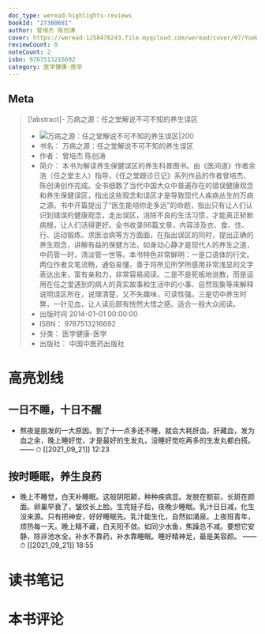 ```yaml
---
doc_type: weread-highlights-reviews
bookId: "27360681"
author: 曾培杰 陈创涛
cover: https://weread-1258476243.file.myqcloud.com/weread/cover/67/YueWen_27360681/t7_YueWen_27360681.jpg
reviewCount: 0
noteCount: 2
isbn: 9787513216692
category: 医学健康-医学
---
```

## Meta
> [!abstract]- 万病之源：任之堂解说不可不知的养生误区
> - ![ 万病之源：任之堂解说不可不知的养生误区|200](https://weread-1258476243.file.myqcloud.com/weread/cover/67/YueWen_27360681/t7_YueWen_27360681.jpg)
> - 书名： 万病之源：任之堂解说不可不知的养生误区
> - 作者： 曾培杰 陈创涛
> - 简介： 本书为解读养生保健误区的养生科普图书。由《医间道》作者余浩（任之堂主人）指导，《任之堂跟诊日记》系列作品的作者曾培杰、陈创涛创作完成。全书细数了当代中国大众中普遍存在的错误健康观念和养生保健误区，指出这些观念和误区才是导致现代人疾病丛生的万病之源。书中开篇提出了“医生能培你走多远”的命题，指出只有让人们认识到错误的健康观念，走出误区，消除不良的生活习惯，才能真正斩断病根，让人们活得更好。全书收录86篇文章，内容涉及衣、食、住、行、运动锻炼、求医治病等方方面面，在指出误区的同时，提出正确的养生观念，讲解有益的保健方法，如身动心静才是现代人的养生之道，中药管一时，清淡管一世等。本书特色非常鲜明：一是口语体的行文。两位作者文笔流畅，通俗易懂，善于将所见所学所感用非常浅显的文字表达出来，富有亲和力，非常容易阅读。二是不是死板地说教，而是运用在任之堂遇到的病人的真实故事和生活中的小事、自然现象等来解释说明误区所在，说理清楚，又不失趣味，可读性强。三是切中养生时弊，一针见血，让人读后颇有恍然大悟之感。适合一般大众阅读。
> - 出版时间 2014-01-01 00:00:00
> - ISBN： 9787513216692
> - 分类： 医学健康-医学
> - 出版社： 中国中医药出版社

# 高亮划线

## 一日不睡，十日不醒

- 熬夜是脱发的一大原因。到了十一点多还不睡，就会大耗肝血，肝藏血，发为血之余，晚上睡好觉，才是最好的生发丸，没睡好觉吃再多的生发丸都白搭。  —— ⏱ [[2021_09_21]] 12:23

## 按时睡眠，养生良药

- 晚上不睡觉，白天补睡眠。这般阴阳颠，种种疾病显。发脱在额前，长斑在颜面。卵巢早衰了，皱纹长上脸。生完娃子后，夜晚少睡眠。乳汁日日减，化生没来源。只有把神安，好好睡眠先。乳汁能生化，自然如涌泉。上夜班青年，烦热每一天。晚上精不藏，白天阳不敛。如同少水鱼，焦躁总不减。要想它安静，除非池水全。补水不靠药，补水靠睡眠。睡好精神足，最是美容颜。  —— ⏱ [[2021_09_21]] 18:55

# 读书笔记

# 本书评论
